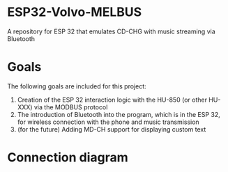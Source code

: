 # ESP32-Volvo-MELBUS
A repository for ESP 32 that emulates CD-CHG with music streaming via Bluetooth

# Goals
The following goals are included for this project: 
1) Creation of the ESP 32 interaction logic with the HU-850 (or other HU-XXX) via the MODBUS protocol 
2) The introduction of Bluetooth into the program, which is in the ESP 32, for wireless connection with the phone and music transmission
3) (for the future) Adding MD-CH support for displaying custom text

# Connection diagram
